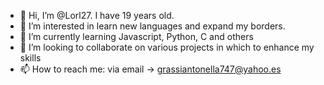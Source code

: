 - 👋 Hi, I’m @Lorl27. I have 19 years old.
- 👀 I’m interested in learn new languages and expand my borders.
- 🌱 I’m currently learning Javascript, Python, C and others
- 💞️ I’m looking to collaborate on various projects in which to enhance my skills
- 📫 How to reach me: via email -> grassiantonella747@yahoo.es

<!---
Lorl27/Lorl27 is a ✨ special ✨ repository because its `README.md` (this file) appears on your GitHub profile.
You can click the Preview link to take a look at your changes.
--->
